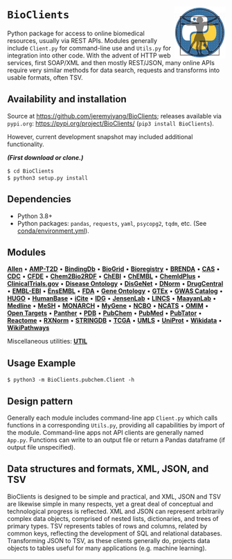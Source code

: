 # `BioClients` <img align="right" src="doc/images/BioClients_logo.png" height="120" alt="BioClients logo">

Python package for access to online biomedical resources,
usually via REST APIs. Modules generally include
`Client.py` for command-line use and `Utils.py` for
integration into other code. With the advent of HTTP web services,
first SOAP/XML and then mostly REST/JSON, many online APIs
require very similar methods for data search, requests
and transforms into usable formats, often TSV.

## Availability and installation

Source at <https://github.com/jeremyjyang/BioClients>;
releases available via `pypi.org`:
<https://pypi.org/project/BioClients/>
(`pip3 install BioClients`).

However, current development snapshot may included additional functionality.

___(First download or clone.)___
```
$ cd BioClients
$ python3 setup.py install
```

## Dependencies

* Python 3.8+
* Python packages: `pandas`, `requests`, `yaml`, `psycopg2`, `tqdm`, etc. (See [conda/environment.yml](conda/environment.yml)).

## Modules

 [__Allen__](doc/allen.md) &#8226; [__AMP-T2D__](doc/amp__t2d.md) &#8226; [__BindingDb__](doc/bindingdb.md) &#8226; [__BioGrid__](doc/biogrid.md) &#8226; [__Bioregistry__](doc/bioregistry.md) &#8226; [__BRENDA__](doc/brenda.md) &#8226; [__CAS__](doc/cas.md) &#8226; [__CDC__](doc/cdc.md) &#8226; [__CFDE__](doc/cfde.md) &#8226; [__Chem2Bio2RDF__](doc/chem2bio2rdf.md) &#8226; [__ChEBI__](doc/chebi.md) &#8226; [__ChEMBL__](doc/chembl.md) &#8226; [__ChemIdPlus__](doc/chemidplus.md) &#8226; [__ClinicalTrials.gov__](doc/clinicaltrials.md) &#8226; [__Disease Ontology__](doc/diseaseontology.md) &#8226; [__DisGeNet__](doc/disgenet.md) &#8226; [__DNorm__](doc/dnorm.md) &#8226; [__DrugCentral__](doc/drugcentral.md) &#8226; [__EMBL-EBI__](doc/emblebi.md) &#8226; [__EnsEMBL__](doc/ensembl.md) &#8226; [__FDA__](doc/fda.md) &#8226; [__Gene Ontology__](doc/geneontology.md) &#8226; [__GTEx__](doc/gtex.md) &#8226; [__GWAS Catalog__](doc/gwascatalog.md) &#8226; [__HUGO__](doc/hugo.md) &#8226; [__HumanBase__](doc/humanbase.md) &#8226; [__iCite__](doc/icite.md) &#8226; [__IDG__](doc/idg.md) &#8226; [__JensenLab__](doc/jensenlab.md) &#8226; [__LINCS__](doc/lincs.md) &#8226; [__MaayanLab__](doc/maayanlab.md) &#8226; [__Medline__](doc/medline.md) &#8226; [__MeSH__](doc/mesh.md) &#8226; [__MONARCH__](doc/monarch.md) &#8226; [__MyGene__](doc/mygene.md) &#8226; [__NCBO__](doc/ncbo.md) &#8226; [__NCATS__](doc/ncats.md) &#8226; [__OMIM__](doc/omim.md) &#8226; [__Open Targets__](doc/opentargets.md) &#8226; [__Panther__](doc/panther.md) &#8226; [__PDB__](doc/pdb.md) &#8226; [__PubChem__](doc/pubchem.md) &#8226; [__PubMed__](doc/pubmed.md) &#8226; [__PubTator__](doc/pubtator.md) &#8226; [__Reactome__](doc/reactome.md) &#8226; [__RXNorm__](doc/rxnorm.md) &#8226; [__STRINGDB__](doc/stringdb.md) &#8226; [__TCGA__](doc/tcga.md) &#8226; [__UMLS__](doc/umls.md) &#8226; [__UniProt__](doc/uniprot.md) &#8226; [__Wikidata__](doc/wikidata.md) &#8226; [__WikiPathways__](doc/wikipathways.md) 

Miscellaneous utilities: [__UTIL__](doc/util.md) 

## Usage Example

```
$ python3 -m BioClients.pubchem.Client -h
```

## Design pattern

Generally each module includes command-line app `Client.py` which calls 
functions in a corresponding `Utils.py`, providing all capabilities
by import of the module. Command-line apps not API clients are generally 
named `App.py`. Functions can write to an output file
or return a Pandas dataframe (if output file unspecified).

## Data structures and formats, XML, JSON, and TSV

BioClients is designed to be simple and practical, and XML, JSON
and TSV are likewise simple in many respects, yet a great deal
of conceptual and technological progress is reflected. XML and JSON
can represent arbitrarily complex data objects, comprised of nested lists,
dictionaries, and trees of primary types. TSV represents tables of
rows and columns, related by common keys, reflecting the development
of SQL and relational databases. Transforming JSON to TSV, as these
clients generally do, projects data objects to tables useful for many
applications (e.g. machine learning).
